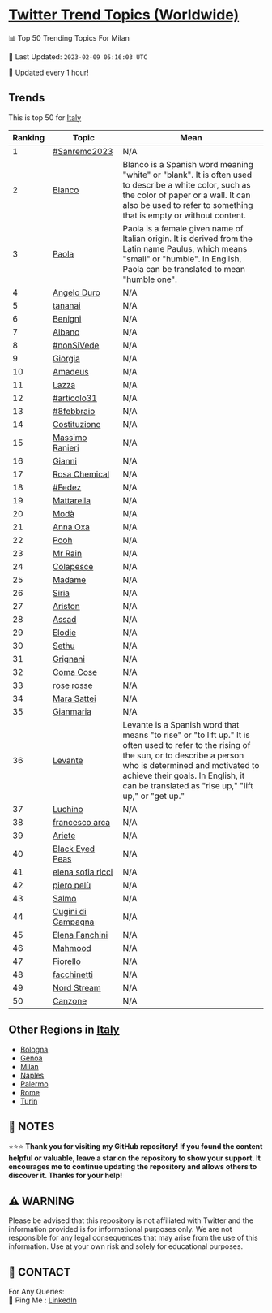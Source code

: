 [Twitter Trend Topics (Worldwide)](https://github.com/ErcinDedeoglu/Twitter-Trend-Topics)
==========


📊 Top 50 Trending Topics For Milan

📆 Last Updated: `2023-02-09 05:16:03 UTC`

🔧 Updated every 1 hour!


## Trends

This is top 50 for [Italy](</Italy>)

| Ranking | Topic | Mean |
| ------- | ------------ | ------------ |
| 1 | [#Sanremo2023](http://twitter.com/search?q=%23Sanremo2023) | N/A |
| 2 | [Blanco](http://twitter.com/search?q=Blanco) | Blanco is a Spanish word meaning "white" or "blank". It is often used to describe a white color, such as the color of paper or a wall. It can also be used to refer to something that is empty or without content. |
| 3 | [Paola](http://twitter.com/search?q=Paola) | Paola is a female given name of Italian origin. It is derived from the Latin name Paulus, which means "small" or "humble". In English, Paola can be translated to mean "humble one". |
| 4 | [Angelo Duro](http://twitter.com/search?q=Angelo+Duro) | N/A |
| 5 | [tananai](http://twitter.com/search?q=tananai) | N/A |
| 6 | [Benigni](http://twitter.com/search?q=Benigni) | N/A |
| 7 | [Albano](http://twitter.com/search?q=Albano) | N/A |
| 8 | [#nonSiVede](http://twitter.com/search?q=%23nonSiVede) | N/A |
| 9 | [Giorgia](http://twitter.com/search?q=Giorgia) | N/A |
| 10 | [Amadeus](http://twitter.com/search?q=Amadeus) | N/A |
| 11 | [Lazza](http://twitter.com/search?q=Lazza) | N/A |
| 12 | [#articolo31](http://twitter.com/search?q=%23articolo31) | N/A |
| 13 | [#8febbraio](http://twitter.com/search?q=%238febbraio) | N/A |
| 14 | [Costituzione](http://twitter.com/search?q=Costituzione) | N/A |
| 15 | [Massimo Ranieri](http://twitter.com/search?q=Massimo+Ranieri) | N/A |
| 16 | [Gianni](http://twitter.com/search?q=Gianni) | N/A |
| 17 | [Rosa Chemical](http://twitter.com/search?q=Rosa+Chemical) | N/A |
| 18 | [#Fedez](http://twitter.com/search?q=%23Fedez) | N/A |
| 19 | [Mattarella](http://twitter.com/search?q=Mattarella) | N/A |
| 20 | [Modà](http://twitter.com/search?q=Mod%c3%a0) | N/A |
| 21 | [Anna Oxa](http://twitter.com/search?q=Anna+Oxa) | N/A |
| 22 | [Pooh](http://twitter.com/search?q=Pooh) | N/A |
| 23 | [Mr Rain](http://twitter.com/search?q=Mr+Rain) | N/A |
| 24 | [Colapesce](http://twitter.com/search?q=Colapesce) | N/A |
| 25 | [Madame](http://twitter.com/search?q=Madame) | N/A |
| 26 | [Siria](http://twitter.com/search?q=Siria) | N/A |
| 27 | [Ariston](http://twitter.com/search?q=Ariston) | N/A |
| 28 | [Assad](http://twitter.com/search?q=Assad) | N/A |
| 29 | [Elodie](http://twitter.com/search?q=Elodie) | N/A |
| 30 | [Sethu](http://twitter.com/search?q=Sethu) | N/A |
| 31 | [Grignani](http://twitter.com/search?q=Grignani) | N/A |
| 32 | [Coma Cose](http://twitter.com/search?q=Coma+Cose) | N/A |
| 33 | [rose rosse](http://twitter.com/search?q=rose+rosse) | N/A |
| 34 | [Mara Sattei](http://twitter.com/search?q=Mara+Sattei) | N/A |
| 35 | [Gianmaria](http://twitter.com/search?q=Gianmaria) | N/A |
| 36 | [Levante](http://twitter.com/search?q=Levante) | Levante is a Spanish word that means "to rise" or "to lift up." It is often used to refer to the rising of the sun, or to describe a person who is determined and motivated to achieve their goals. In English, it can be translated as "rise up," "lift up," or "get up." |
| 37 | [Luchino](http://twitter.com/search?q=Luchino) | N/A |
| 38 | [francesco arca](http://twitter.com/search?q=francesco+arca) | N/A |
| 39 | [Ariete](http://twitter.com/search?q=Ariete) | N/A |
| 40 | [Black Eyed Peas](http://twitter.com/search?q=Black+Eyed+Peas) | N/A |
| 41 | [elena sofia ricci](http://twitter.com/search?q=elena+sofia+ricci) | N/A |
| 42 | [piero pelù](http://twitter.com/search?q=piero+pel%c3%b9) | N/A |
| 43 | [Salmo](http://twitter.com/search?q=Salmo) | N/A |
| 44 | [Cugini di Campagna](http://twitter.com/search?q=Cugini+di+Campagna) | N/A |
| 45 | [Elena Fanchini](http://twitter.com/search?q=Elena+Fanchini) | N/A |
| 46 | [Mahmood](http://twitter.com/search?q=Mahmood) | N/A |
| 47 | [Fiorello](http://twitter.com/search?q=Fiorello) | N/A |
| 48 | [facchinetti](http://twitter.com/search?q=facchinetti) | N/A |
| 49 | [Nord Stream](http://twitter.com/search?q=Nord+Stream) | N/A |
| 50 | [Canzone](http://twitter.com/search?q=Canzone) | N/A |



## Other Regions in [Italy](</Italy>)

* [Bologna](</Italy/Bologna.md>)
* [Genoa](</Italy/Genoa.md>)
* [Milan](</Italy/Milan.md>)
* [Naples](</Italy/Naples.md>)
* [Palermo](</Italy/Palermo.md>)
* [Rome](</Italy/Rome.md>)
* [Turin](</Italy/Turin.md>)



## 📝 NOTES

⭐⭐⭐ **Thank you for visiting my GitHub repository! If you found the content helpful or valuable, leave a star on the repository to show your support. It encourages me to continue updating the repository and allows others to discover it. Thanks for your help!**


## ⚠️ WARNING

Please be advised that this repository is not affiliated with Twitter and the information provided is for informational purposes only. We are not responsible for any legal consequences that may arise from the use of this information. Use at your own risk and solely for educational purposes.


## 📨 CONTACT

 For Any Queries:  
            🏓 Ping Me : [LinkedIn](https://www.linkedin.com/in/ercindedeoglu/)
